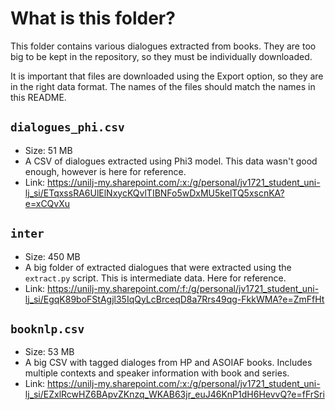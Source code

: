 # What is this folder?

This folder contains various dialogues extracted from books.
They are too big to be kept in the repository, so they must be individually downloaded.

It is important that files are downloaded using the Export option, so they are in the right data format.
The names of the files should match the names in this README.

## `dialogues_phi.csv`

- Size: 51 MB
- A CSV of dialogues extracted using Phi3 model. This data wasn't good enough, however is here for reference.
- Link: https://unilj-my.sharepoint.com/:x:/g/personal/jv1721_student_uni-lj_si/ETqxssRA6UlElNxycKQvlTIBNFo5wDxMU5kelTQ5xscnKA?e=xCQvXu

## `inter`

- Size: 450 MB
- A big folder of extracted dialogues that were extracted using the `extract.py` script. This is intermediate data. Here for reference.
- Link: https://unilj-my.sharepoint.com/:f:/g/personal/jv1721_student_uni-lj_si/EgqK89boFStAgjl35IqQyLcBrceqD8a7Rrs49qg-FkkWMA?e=ZmFfHt

## `booknlp.csv`

- Size: 53 MB
- A big CSV with tagged dialoges from HP and ASOIAF books. Includes multiple contexts and speaker information with book and series.
- Link: https://unilj-my.sharepoint.com/:x:/g/personal/jv1721_student_uni-lj_si/EZxlRcwHZ6BApvZKnzq_WKAB63jr_euJ46KnP1dH6HevvQ?e=fFrSri
